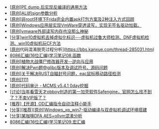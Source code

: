 + [[原创]PE dump 后实现反编译的通用方法](https://bbs.kanxue.com/thread-284958.htm)
+ [[原创]ALI的sign参数分析](https://bbs.kanxue.com/thread-284292.htm)
+ [[原创]非root环境下Frida完全内置apk打包方案及2种注入方式回顾](https://bbs.kanxue.com/thread-284482.htm)
+ [[原创]Windows应用层实现VmWare穿透读写，实现无签名驱动加载。](https://bbs.kanxue.com/thread-276176.htm)
+ [[原创]vmware外部读写内存也没那么神秘](https://bbs.kanxue.com/thread-284956.htm)
+ [[分享]win10虚拟机去掉虚拟化标识---虚拟机过鲁大师检测、DNF虚拟机检测、win10虚拟机玩CF方法](https://bbs.kanxue.com/thread-265786.htm)
+ [[原创](软件名veresiye)代码混淆脱壳过程分析](https://bbs.kanxue.com/thread-285031.htm)
+ [8086汇编(16位汇编)学习笔记08.函数](https://bbs.kanxue.com/thread-285030.htm)
+ [[原创]植物大战僵尸修改器开发--逆向与应用](https://bbs.kanxue.com/thread-284929.htm)
+ [[原创]解决Pwn题中glibc版本及调试符号、源码问题](https://bbs.kanxue.com/thread-283194.htm)
+ [[原创]关于解决RUST自瞄封号问题，eac鼠标移动路径检测](https://bbs.kanxue.com/thread-285033.htm)
+ [[原创]1111](https://bbs.kanxue.com/thread-285033.htm)
+ [[原创]代码审计 - MCMS v5.4.1 0day挖掘](https://bbs.kanxue.com/thread-284806.htm)
+ [[讨论]当年看雪天才obboy创造的第一加壳软件Safengine，官网怎么找不到了？不卖VIP版了？](https://bbs.kanxue.com/thread-284974.htm)
+ [[推荐]【开源】OD汇编指令自动注释小能手](https://bbs.kanxue.com/thread-284663.htm)
+ [[分享][推荐][原创]Windows_xp_win7-驱动编译与双虚拟机调试环境搭建](https://bbs.kanxue.com/thread-285034.htm)
+ [[分享]某咖啡DFA AES+ollvm混淆分析](https://bbs.kanxue.com/thread-284992.htm)
+ [8086汇编(16位汇编)学习笔记09.宏汇编](https://bbs.kanxue.com/thread-285035.htm)
